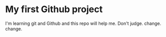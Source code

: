 # My first Github project

I'm learning git and Github and this repo will help me. Don't judge. change. change.